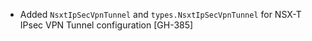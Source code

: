 * Added `NsxtIpSecVpnTunnel` and `types.NsxtIpSecVpnTunnel` for NSX-T IPsec VPN Tunnel configuration
  [GH-385]

